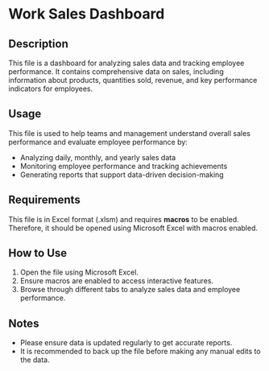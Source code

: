 # Work Sales Dashboard

## Description

This file is a dashboard for analyzing sales data and tracking employee performance. It contains comprehensive data on sales, including information about products, quantities sold, revenue, and key performance indicators for employees.

## Usage

This file is used to help teams and management understand overall sales performance and evaluate employee performance by:

- Analyzing daily, monthly, and yearly sales data
- Monitoring employee performance and tracking achievements
- Generating reports that support data-driven decision-making

## Requirements

This file is in Excel format (.xlsm) and requires **macros** to be enabled. Therefore, it should be opened using Microsoft Excel with macros enabled.

## How to Use

1. Open the file using Microsoft Excel.
2. Ensure macros are enabled to access interactive features.
3. Browse through different tabs to analyze sales data and employee performance.

## Notes

- Please ensure data is updated regularly to get accurate reports.
- It is recommended to back up the file before making any manual edits to the data.

